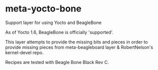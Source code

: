 meta-yocto-bone
===============

Support layer for using Yocto and BeagleBone


As of Yocto 1.6, BeagleBone is officially 'supported'. 

This layer attempts to provide the missing bits and pieces in order to provide missing pieces from meta-beagleboard layer &  RobertNelson's kernel-devel repo.

Recipes are tested with Beagle Bone Black Rev C. 
